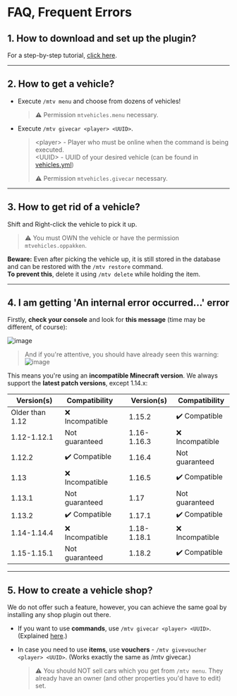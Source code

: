 # FAQ, Frequent Errors

## 1. How to download and set up the plugin?
For a step-by-step tutorial, [click here](https://github.com/GamerJoep/MinetopiaVehicles#how-to-download).

---

## 2. How to get a vehicle?
- Execute `/mtv menu` and choose from dozens of vehicles!

  > ⚠ Permission `mtvehicles.menu` necessary.

- Execute `/mtv givecar <player> <UUID>`.

  > &lt;player&gt; - Player who must be online when the command is being executed.<br>
  > &lt;UUID&gt; - UUID of your desired vehicle (can be found in [vehicles.yml](https://github.com/GamerJoep/MinetopiaVehicles/blob/master/src/main/resources/vehicles.yml#L30))
  >
  > ⚠ Permission `mtvehicles.givecar` necessary.

---

## 3. How to get rid of a vehicle?
Shift and Right-click the vehicle to pick it up.
> ⚠ You must OWN the vehicle or have the permission `mtvehicles.oppakken`.

**Beware:** Even after picking the vehicle up, it is still stored in the database and can be restored with the `/mtv restore` command.<br>
**To prevent this**, delete it using `/mtv delete` while holding the item.

---

## 4. I am getting 'An internal error occurred...' error
Firstly, **check your console** and look for **this message** (time may be different, of course):

![image](https://user-images.githubusercontent.com/47473562/161583020-5b4eea98-16b6-44a5-993e-c53b740df610.png)

> And if you're attentive, you should have already seen this warning:<br>
> ![image](https://user-images.githubusercontent.com/47473562/161582673-4802aff9-6e82-41fc-85e3-9f187f760e19.png)

This means you're using an **incompatible Minecraft version**. We always support the **latest patch versions**, except 1.14.x:

| Version(s)        | Compatibility     |   | Version(s)        | Compatibility     |
|-------------------|-------------------|---|-------------------|-------------------|
| Older than 1.12   | ❌ Incompatible  |   | 1.15.2            | ✔️ Compatible    |
| 1.12-1.12.1       | Not guaranteed    |   | 1.16-1.16.3       | ❌ Incompatible  |
| 1.12.2            | ✔️ Compatible    |   | 1.16.4            | Not guaranteed    |
| 1.13              | ❌ Incompatible  |   | 1.16.5            | ✔️ Compatible    |
| 1.13.1            | Not guaranteed    |   | 1.17              | Not guaranteed    |
| 1.13.2            | ✔️ Compatible    |   | 1.17.1            | ✔️ Compatible    |
| 1.14-1.14.4       | ❌ Incompatible  |   | 1.18-1.18.1       | ❌ Incompatible  |
| 1.15-1.15.1       | Not guaranteed    |   | 1.18.2            | ✔️ Compatible    |

---

## 5. How to create a vehicle shop?
We do not offer such a feature, however, you can achieve the same goal by installing any shop plugin out there.

- If you want to use **commands**, use `/mtv givecar <player> <UUID>`. (Explained [here](#2-how-to-get-a-vehicle).)
- In case you need to use **items**, use **vouchers** - `/mtv givevoucher <player> <UUID>`. (Works exactly the same as /mtv givecar.)

  > ⚠ You should NOT sell cars which you get from `/mtv menu`. They already have an owner (and other properties you'd have to edit) set.

